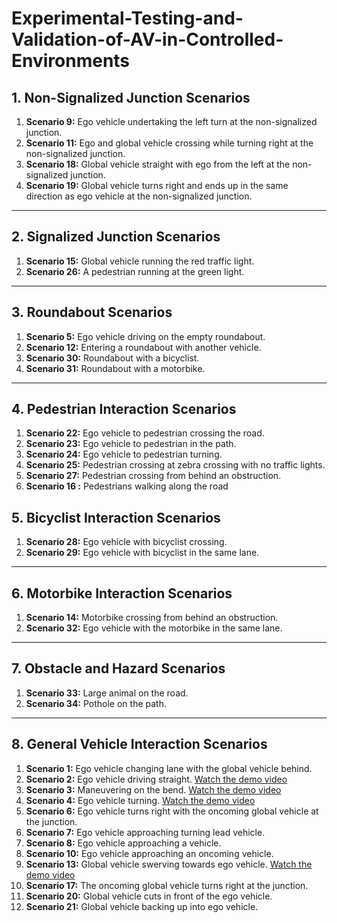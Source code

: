 # **Experimental-Testing-and-Validation-of-AV-in-Controlled-Environments**

## **1. Non-Signalized Junction Scenarios**
1. **Scenario 9:** Ego vehicle undertaking the left turn at the non-signalized junction.  
2. **Scenario 11:** Ego and global vehicle crossing while turning right at the non-signalized junction.  
3. **Scenario 18:** Global vehicle straight with ego from the left at the non-signalized junction.  
4. **Scenario 19:** Global vehicle turns right and ends up in the same direction as ego vehicle at the non-signalized junction.  

---

## **2. Signalized Junction Scenarios**
1. **Scenario 15:** Global vehicle running the red traffic light.  
2. **Scenario 26:** A pedestrian running at the green light.  

---

## **3. Roundabout Scenarios**
1. **Scenario 5:** Ego vehicle driving on the empty roundabout.  
2. **Scenario 12:** Entering a roundabout with another vehicle.  
3. **Scenario 30:** Roundabout with a bicyclist.  
4. **Scenario 31:** Roundabout with a motorbike.  

---

## **4. Pedestrian Interaction Scenarios**
1. **Scenario 22:** Ego vehicle to pedestrian crossing the road.  
2. **Scenario 23:** Ego vehicle to pedestrian in the path.  
3. **Scenario 24:** Ego vehicle to pedestrian turning.  
4. **Scenario 25:** Pedestrian crossing at zebra crossing with no traffic lights.  
5. **Scenario 27:** Pedestrian crossing from behind an obstruction.
6. **Scenario 16 :** Pedestrians walking along the road
   
## **5. Bicyclist Interaction Scenarios**
1. **Scenario 28:** Ego vehicle with bicyclist crossing.  
2. **Scenario 29:** Ego vehicle with bicyclist in the same lane.  

---

## **6. Motorbike Interaction Scenarios**
1. **Scenario 14:** Motorbike crossing from behind an obstruction.  
2. **Scenario 32:** Ego vehicle with the motorbike in the same lane.  

---

## **7. Obstacle and Hazard Scenarios**
1. **Scenario 33:** Large animal on the road.  
2. **Scenario 34:** Pothole on the path.  

---

## **8. General Vehicle Interaction Scenarios**
1. **Scenario 1:** Ego vehicle changing lane with the global vehicle behind.
2. **Scenario 2:** Ego vehicle driving straight. [Watch the demo video](https://tihaniith-my.sharepoint.com/:v:/g/personal/tiand_tihaniith_onmicrosoft_com/EeJqvEtXo0xLoTdGP0Zb_sgBQBmSKlL7KResxNREtyC8aA?e=H0EgHz) 
3. **Scenario 3:** Maneuvering on the bend. [Watch the demo video](https://tihaniith-my.sharepoint.com/:v:/g/personal/tiand_tihaniith_onmicrosoft_com/EdmoQJMEjwpCodCzdszY36cBjq3Y6ZHRE86qXhk2E6kOVQ?e=4FJqz1) 
4. **Scenario 4:** Ego vehicle turning. [Watch the demo video](https://tihaniith-my.sharepoint.com/:v:/g/personal/tiand_tihaniith_onmicrosoft_com/Eb-oGowiNrxCqFWmHuihDW0BetwZ0pVgbxNvutW4l9WF_g?e=Q9zQYQ)
5. **Scenario 6:** Ego vehicle turns right with the oncoming global vehicle at the junction.  
6. **Scenario 7:** Ego vehicle approaching turning lead vehicle.  
7. **Scenario 8:** Ego vehicle approaching a vehicle.  
8. **Scenario 10:** Ego vehicle approaching an oncoming vehicle.  
9. **Scenario 13:** Global vehicle swerving towards ego vehicle. [Watch the demo video](https://tihaniith-my.sharepoint.com/:v:/g/personal/tiand_tihaniith_onmicrosoft_com/EZkMiHJJffFNjlpgbG7-zIYBds_se_LaxKlE2ughKoTXLQ?e=F4smjh)
10. **Scenario 17:** The oncoming global vehicle turns right at the junction.  
11. **Scenario 20:** Global vehicle cuts in front of the ego vehicle.  
12. **Scenario 21:** Global vehicle backing up into ego vehicle.  

















